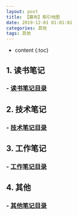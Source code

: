 ```yaml
---
layout: post
title: 【幕布】索引地图
date: 2019-12-01 01:01:01
categories: 其他
tags: 其他
---
```

* content
{:toc}

## 1. 读书笔记

### - [读书笔记目录](https://mubu.com/doc/TufH7_pX-)

## 2. 技术笔记

### - [技术笔记目录](https://mubu.com/doc/22iL0yVFP0)

## 3. 工作笔记

### - [工作笔记目录](https://mubu.com/doc/BZiKRyYE-)

## 4. 其他

### - [其他笔记目录](https://mubu.com/doc/2ygnMYHQF0)